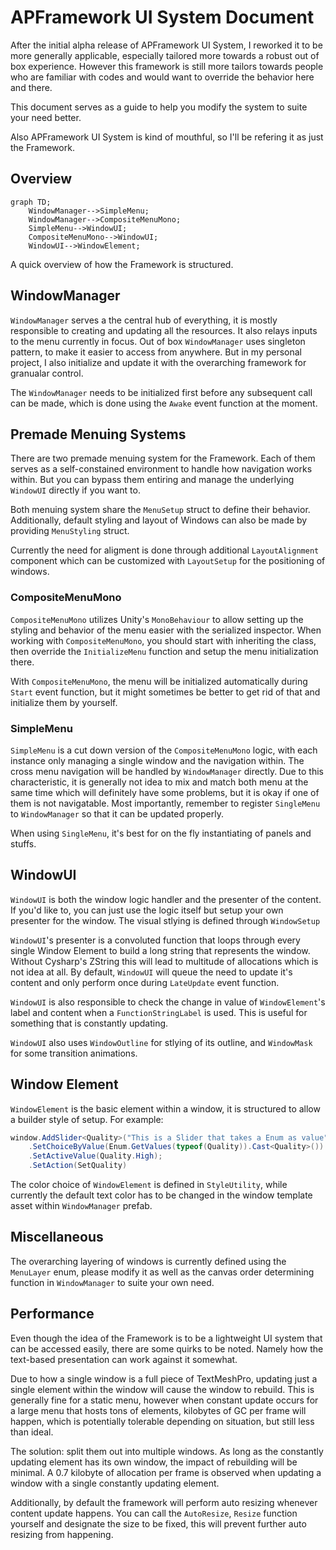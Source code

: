 # APFramework UI System Document

After the initial alpha release of APFramework UI System, I reworked it to be more generally applicable, especially tailored more towards a robust out of box experience. However this framework is still more tailors towards people who are familiar with codes and would want to override the behavior here and there.

This document serves as a guide to help you modify the system to suite your need better.

Also APFramework UI System is kind of mouthful, so I'll be refering it as just the Framework.

## Overview

```mermaid
graph TD;
    WindowManager-->SimpleMenu;
    WindowManager-->CompositeMenuMono;
    SimpleMenu-->WindowUI;
    CompositeMenuMono-->WindowUI;
    WindowUI-->WindowElement;
```

A quick overview of how the Framework is structured.

## WindowManager

`WindowManager` serves a the central hub of everything, it is mostly responsible to creating and updating all the resources. It also relays inputs to the menu currently in focus. Out of box `WindowManager` uses singleton pattern, to make it easier to access from anywhere. But in my personal project, I also initialize and update it with the overarching framework for granualar control.

The `WindowManager` needs to be initialized first before any subsequent call can be made, which is done using the `Awake` event function at the moment.

## Premade Menuing Systems

There are two premade menuing system for the Framework. Each of them serves as a self-constained environment to handle how navigation works within. But you can bypass them entiring and manage the underlying `WindowUI` directly if you want to.

Both menuing system share the `MenuSetup` struct to define their behavior. Additionally, default styling and layout of Windows can also be made by providing `MenuStyling` struct.

Currently the need for aligment is done through additional `LayoutAlignment` component which can be customized with `LayoutSetup` for the positioning of windows.

### CompositeMenuMono

`CompositeMenuMono` utilizes Unity's `MonoBehaviour` to allow setting up the styling and behavior of the menu easier with the serialized inspector. When working with `CompositeMenuMono`, you should start with inheriting the class, then override the `InitializeMenu` function and setup the menu initialization there.

With `CompositeMenuMono`, the menu will be initialized automatically during `Start` event function, but it might sometimes be better to get rid of that and initialize them by yourself.

### SimpleMenu

`SimpleMenu` is a cut down version of the `CompositeMenuMono` logic, with each instance only managing a single window and the navigation within. The cross menu navigation will be handled by `WindowManager` directly. Due to this characteristic, it is generally not idea to mix and match both menu at the same time which will definitely have some problems, but it is okay if one of them is not navigatable. Most importantly, remember to register `SingleMenu` to `WindowManager` so that it can be updated properly.

When using `SingleMenu`, it's best for on the fly instantiating of panels and stuffs. 

## WindowUI

`WindowUI` is both the window logic handler and the presenter of the content. If you'd like to, you can just use the logic itself but setup your own presenter for the window. The visual stlying is defined through `WindowSetup`

`WindowUI`'s presenter is a convoluted function that loops through every single Window Element to build a long string that represents the window. Without Cysharp's ZString this will lead to multitude of allocations which is not idea at all. By default, `WindowUI` will queue the need to update it's content and only perform once during `LateUpdate` event function.

`WindowUI` is also responsible to check the change in value of `WindowElement`'s label and content when a `FunctionStringLabel` is used. This is useful for something that is constantly updating.

`WindowUI` also uses `WindowOutline` for stlying of its outline, and `WindowMask` for some transition animations.

## Window Element

`WindowElement` is the basic element within a window, it is structured to allow a builder style of setup. For example:

```C#
window.AddSlider<Quality>("This is a Slider that takes a Enum as value")
    .SetChoiceByValue(Enum.GetValues(typeof(Quality)).Cast<Quality>())
    .SetActiveValue(Quality.High);
    .SetAction(SetQuality)
```

The color choice of `WindowElement` is defined in `StyleUtility`, while currently the default text color has to be changed in the window template asset within `WindowManager` prefab.

## Miscellaneous

The overarching layering of windows is currently defined using the `MenuLayer` enum, please modify it as well as the canvas order determining function in `WindowManager` to suite your own need.

## Performance

Even though the idea of the Framework is to be a lightweight UI system that can be accessed easily, there are some quirks to be noted. Namely how the text-based presentation can work against it somewhat.

Due to how a single window is a full piece of TextMeshPro, updating just a single element within the window will cause the window to rebuild. This is generally fine for a static menu, however when constant update occurs for a large menu that hosts tons of elements, kilobytes of GC per frame will happen, which is potentially tolerable depending on situation, but still less than ideal.

The solution: split them out into multiple windows. As long as the constantly updating element has its own window, the impact of rebuilding will be minimal. A 0.7 kilobyte of allocation per frame is observed when updating a window with a single constantly updating element.

Additionally, by default the framework will perform auto resizing whenever content update happens. You can call the `AutoResize`, `Resize` function yourself and designate the size to be fixed, this will prevent further auto resizing from happening.